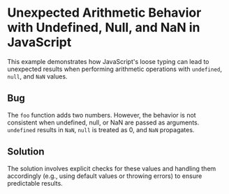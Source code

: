 # Unexpected Arithmetic Behavior with Undefined, Null, and NaN in JavaScript

This example demonstrates how JavaScript's loose typing can lead to unexpected results when performing arithmetic operations with `undefined`, `null`, and `NaN` values.

## Bug

The `foo` function adds two numbers. However, the behavior is not consistent when undefined, null, or NaN are passed as arguments.  `undefined` results in `NaN`, `null` is treated as 0, and `NaN` propagates.

## Solution

The solution involves explicit checks for these values and handling them accordingly (e.g., using default values or throwing errors) to ensure predictable results.